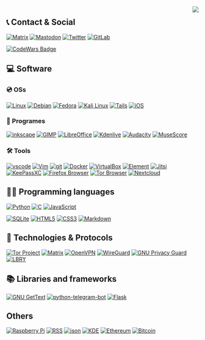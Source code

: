 <!--- ## 🤔 What do I do? --->
<img align='right' src='https://komarev.com/ghpvc/?username=zer0-x&color=blue'>

## :telephone_receiver: Contact & Social
[![Matrix](https://img.shields.io/badge/Matrix-000000?style=for-the-badge&logo=Matrix&logoColor=white)](https://matrix.to/#/@zer0-x:matrix.org)
[![Mastodon](https://img.shields.io/badge/Mastodon-3088D4?style=for-the-badge&logo=Mastodon&logoColor=white)](https://mastodon.online/@zer0x)
[![Twitter](https://img.shields.io/badge/Twitter-1DA1F2?style=for-the-badge&logo=Twitter&logoColor=white)](https://twitter.com/zer0_x0)
[![GitLab](https://img.shields.io/badge/GitLab-FCA121?style=for-the-badge&logo=GitLab&logoColor=white)](https://gitlab.com/zer0-x)

[![CodeWars Badge](https://www.codewars.com/users/zer0-x/badges/large)](https://www.codewars.com/users/zer0-x)


## 💻 Software
### 💿 OSs
[![Linux](https://img.shields.io/badge/Linux-000000?style=for-the-badge&logo=linux&logoColor=white)](https://www.kernel.org/)
[![Debian](https://img.shields.io/badge/Debian-A81D33?style=for-the-badge&logo=Debian&logoColor=white)](https://www.debian.org/)
[![Fedora](https://img.shields.io/badge/Fedora-294172?style=for-the-badge&logo=Fedora&logoColor=white)](https://getfedora.org/)
[![Kali Linux](https://img.shields.io/badge/Kali%20Linux-557C94?style=for-the-badge&logo=Kali%20Linux&logoColor=white)](https://www.kali.org/)
[![Tails](https://img.shields.io/badge/Tails-56347C?style=for-the-badge&logo=Tails&logoColor=white)](https://tails.boum.org/)
[![iOS](https://img.shields.io/badge/iOS-000000?style=for-the-badge)](https://www.apple.com/ios)



### :floppy_disk: Programes
[![inkscape](https://img.shields.io/badge/inkscape-000000?style=for-the-badge&logo=inkscape&logoColor=white)](https://inkscape.org/)
[![GIMP](https://img.shields.io/badge/GIMP-5C5543?style=for-the-badge&logo=GIMP&logoColor=white)](https://www.gimp.org/)
[![LibreOffice](https://img.shields.io/badge/LibreOffice-18A303?style=for-the-badge&logo=LibreOffice&logoColor=white)](https://www.libreoffice.org/)
[![Kdenlive](https://img.shields.io/badge/Kdenlive-527EB2?style=for-the-badge&logo=Kdenlive&logoColor=white)](https://kdenlive.org/en/)
[![Audacity](https://img.shields.io/badge/Audacity-0000CC?style=for-the-badge&logo=Audacity&logoColor=white)](https://www.audacityteam.org/)
[![MuseScore](https://img.shields.io/badge/MuseScore-1A70B8?style=for-the-badge&logo=MuseScore&logoColor=white)](https://musescore.org)



### 🛠️ Tools
[![vscode](https://img.shields.io/badge/vscode-007ACC?style=for-the-badge&logo=Visual%20Studio%20Code&logoColor=white)](https://code.visualstudio.com/)
[![Vim](https://img.shields.io/badge/Vim-019733?style=for-the-badge&logo=Vim&logoColor=white)](https://www.vim.org/)
[![git](https://img.shields.io/badge/git-F05032?style=for-the-badge&logo=git&logoColor=white)](https://git-scm.com/)
[![Docker](https://img.shields.io/badge/Docker-2496ED?style=for-the-badge&logo=Docker&logoColor=white)](https://www.docker.com/)
[![VirtualBox](https://img.shields.io/badge/VirtualBox-183A61?style=for-the-badge&logo=VirtualBox&logoColor=white)](https://www.virtualbox.org/)
[![Element](https://img.shields.io/badge/Element-0DBD8B?style=for-the-badge&logo=Element&logoColor=white)](https://element.io/)
[![Jitsi](https://img.shields.io/badge/Jitsi-97979A?style=for-the-badge&logo=Jitsi&logoColor=white)](https://jitsi.org/)
[![KeePassXC](https://img.shields.io/badge/KeePassXC-6CAC4D?style=for-the-badge&logo=KeePassXC&logoColor=white)](https://keepassxc.org/)
[![Firefox Browser](https://img.shields.io/badge/Firefox%20Browser-FF7139?style=for-the-badge&logo=Firefox%20Browser&logoColor=white)](https://www.mozilla.org/en-US/firefox/new/)
[![Tor Browser](https://img.shields.io/badge/Tor%20Browser-7D4698?style=for-the-badge&logo=Tor%20Browser&logoColor=white)](https://www.torproject.org/)
[![Nextcloud](https://img.shields.io/badge/Nextcloud-0082C9?style=for-the-badge&logo=Nextcloud&logoColor=white)](https://nextcloud.com/)


## :man_technologist: Programming languages
[![Python](https://img.shields.io/badge/Python-3776AB?style=for-the-badge&logo=Python&logoColor=white)](https://www.python.org/)
[![C](https://img.shields.io/badge/Language-A8B9CC?style=for-the-badge&logo=C&logoColor=gray)](https://en.wikipedia.org/wiki/C_(programming_language))
[![JavaScript](https://img.shields.io/badge/JavaScript-F7DF1E?style=for-the-badge&logo=JavaScript&logoColor=white)](https://www.javascript.com/)

[![SQLite](https://img.shields.io/badge/SQLite-003B57?style=for-the-badge&logo=SQLite&logoColor=white)](https://sqlite.org/index.html)
[![HTML5](https://img.shields.io/badge/HTML-E34F26?style=for-the-badge&logo=HTML5&logoColor=white)](https://simple.wikipedia.org/wiki/HTML)
[![CSS3](https://img.shields.io/badge/CSS-1572B6?style=for-the-badge&logo=CSS3&logoColor=white)](https://en.wikipedia.org/wiki/CSS)
[![Markdown](https://img.shields.io/badge/Markdown-000000?style=for-the-badge&logo=Markdown&logoColor=white)](https://www.markdownguide.org/)

## 🔌 Technologies & Protocols
[![Tor Project](https://img.shields.io/badge/Tor-7E4798?style=for-the-badge&logo=Tor%20Project&logoColor=white)](https://www.torproject.org/)
[![Matrix](https://img.shields.io/badge/Matrix-000000?style=for-the-badge&logo=Matrix&logoColor=white)](https://matrix.org/)
[![OpenVPN](https://img.shields.io/badge/OpenVPN-EA7E20?style=for-the-badge&logo=OpenVPN&logoColor=white)](https://openvpn.net/)
[![WireGuard](https://img.shields.io/badge/WireGuard-88171A?style=for-the-badge&logo=WireGuard&logoColor=white)](https://www.wireguard.com/)
[![GNU Privacy Guard](https://img.shields.io/badge/GNU%20Privacy%20Guard-0093DD?style=for-the-badge&logo=GNU%20Privacy%20Guard&logoColor=white)](https://www.gnupg.org/)
[![LBRY](https://img.shields.io/badge/LBRY-2F9176?style=for-the-badge&logo=LBRY&logoColor=white)](https://lbry.com/)


## 📚 Libraries and frameworks
[![GNU GetText](https://img.shields.io/badge/GNU%20gettext-000000?style=for-the-badge&logo=Google%20Translate&logoColor=white)](https://www.gnu.org/software/gettext)
[![python-telegram-bot](https://img.shields.io/badge/Python%20Telegram%20bot-26A5E4?style=for-the-badge&logo=Telegram&logoColor=white)](https://python-telegram-bot.org/)
[![Flask](https://img.shields.io/badge/Python%20Flask-000000?style=for-the-badge&logo=Flask&logoColor=white)](https://flask.palletsprojects.com)

## Others
[![Raspberry Pi](https://img.shields.io/badge/Raspberry%20Pi-A22846?style=for-the-badge&logo=Raspberry%20Pi&logoColor=white)](https://www.raspberrypi.org/)
[![RSS](https://img.shields.io/badge/RSS-FFA500?style=for-the-badge&logo=RSS&logoColor=white)](https://en.wikipedia.org/wiki/RSS)
[![json](https://img.shields.io/badge/json-000000?style=for-the-badge&logo=json&logoColor=white)](https://en.wikipedia.org/wiki/JSON)
[![KDE](https://img.shields.io/badge/KDE-1D99F3?style=for-the-badge&logo=KDE&logoColor=white)](https://kde.org/)
[![Ethereum](https://img.shields.io/badge/Ethereum-3C3C3D?style=for-the-badge&logo=Ethereum&logoColor=white)](https://ethereum.org)
[![Bitcoin](https://img.shields.io/badge/Bitcoin-F7931A?style=for-the-badge&logo=Bitcoin&logoColor=white)](https://bitcoin.org/)
